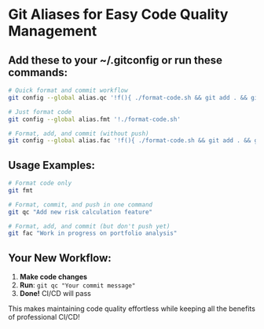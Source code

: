 # Git Aliases for Easy Code Quality Management

## Add these to your ~/.gitconfig or run these commands:

```bash
# Quick format and commit workflow
git config --global alias.qc '!f(){ ./format-code.sh && git add . && git commit -m "$1" && git push origin main; }; f'

# Just format code
git config --global alias.fmt '!./format-code.sh'

# Format, add, and commit (without push)
git config --global alias.fac '!f(){ ./format-code.sh && git add . && git commit -m "$1"; }; f'
```

## Usage Examples:

```bash
# Format code only
git fmt

# Format, commit, and push in one command
git qc "Add new risk calculation feature"

# Format, add, and commit (but don't push yet)
git fac "Work in progress on portfolio analysis"
```

## Your New Workflow:

1. **Make code changes**
2. **Run**: `git qc "Your commit message"`
3. **Done!** CI/CD will pass

This makes maintaining code quality effortless while keeping all the benefits of professional CI/CD! 